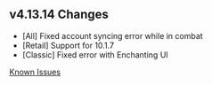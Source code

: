 ## v4.13.14 Changes

* [All] Fixed account syncing error while in combat
* [Retail] Support for 10.1.7
* [Classic] Fixed error with Enchanting UI

[Known Issues](https://support.tradeskillmaster.com/en_US/known_issues)
